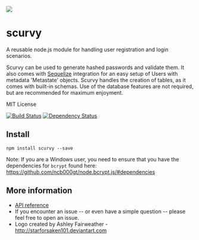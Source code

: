 <img src="https://raw.github.com/spectrumbranch/scurvy/master/images/scurvy-small.png" />

scurvy
======

A reusable node.js module for handling user registration and login scenarios.

Scurvy can be used to generate hashed passwords and validate them. It also comes with [Sequelize](https://github.com/sequelize/sequelize) integration for an easy setup of Users with metadata 'Metastate' objects.
Scurvy handles the creation of tables, as it comes with built-in schemas. Use of the database features are not required, but are recommended for maximum enjoyment.


MIT License

[![Build Status](https://api.travis-ci.org/spectrumbranch/scurvy.png)](http://travis-ci.org/spectrumbranch/scurvy)
[![Dependency Status](https://david-dm.org/spectrumbranch/scurvy.svg)](https://david-dm.org/spectrumbranch/scurvy)

Install
-------

```
npm install scurvy --save
```

Note: If you are a Windows user, you need to ensure that you have the dependencies for ```bcrypt``` found here: https://github.com/ncb000gt/node.bcrypt.js/#dependencies



## More information

- [API reference](/docs/Reference.md)
- If you encounter an issue -- or even have a simple question -- please feel free to open an issue.
- Logo created by Ashley Fairweather - http://starforsaken101.deviantart.com



